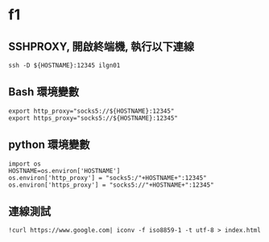 # f1

## SSHPROXY, 開啟終端機, 執行以下連線
```
ssh -D ${HOSTNAME}:12345 ilgn01
```
## Bash 環境變數
```
export http_proxy="socks5://${HOSTNAME}:12345"
export https_proxy="socks5://${HOSTNAME}:12345"
```
## python 環境變數
```
import os
HOSTNAME=os.environ['HOSTNAME']
os.environ['http_proxy'] = "socks5:/"+HOSTNAME+":12345" 
os.environ['https_proxy'] = "socks5://"+HOSTNAME+":12345" 
```
## 連線測試
```
!curl https://www.google.com| iconv -f iso8859-1 -t utf-8 > index.html
```
